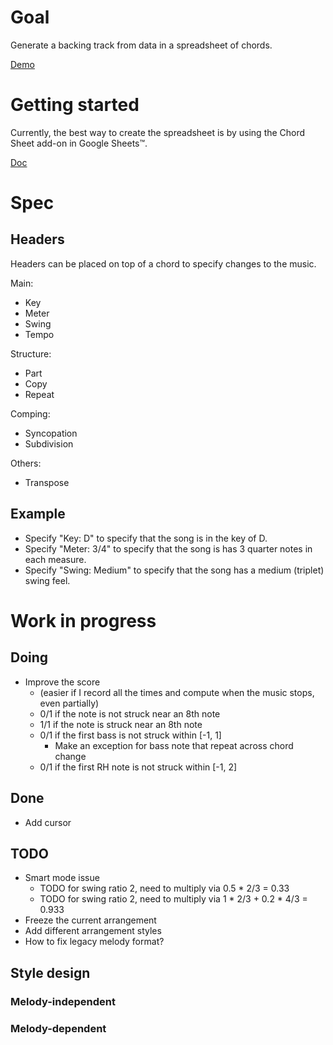 # Goal

Generate a backing track from data in a spreadsheet of chords.

[Demo](https://slowbubble.github.io/MidiChordSheet/)

# Getting started

Currently, the best way to create the spreadsheet is by using the Chord Sheet add-on in Google Sheets™.

[Doc](https://github.com/voice-memo/ChordSheet/blob/main/docs/README.md)

# Spec

## Headers

Headers can be placed on top of a chord to specify changes to the music.

Main:
- Key
- Meter
- Swing
- Tempo

Structure:
- Part
- Copy
- Repeat

Comping:
- Syncopation
- Subdivision

Others:
- Transpose

## Example

- Specify "Key: D" to specify that the song is in the key of D.
- Specify "Meter: 3/4" to specify that the song is has 3 quarter notes in each measure.
- Specify "Swing: Medium" to specify that the song has a medium (triplet) swing feel.

# Work in progress
## Doing
- Improve the score
  - (easier if I record all the times and compute when the music stops, even partially)
  - 0/1 if the note is not struck near an 8th note
  - 1/1 if the note is struck near an 8th note
  - 0/1 if the first bass is not struck within [-1, 1]
    - Make an exception for bass note that repeat across chord change
  - 0/1 if the first RH note is not struck within [-1, 2]

## Done
- Add cursor

## TODO
- Smart mode issue
  - TODO for swing ratio 2, need to multiply via 0.5 * 2/3 = 0.33
  - TODO for swing ratio 2, need to multiply via 1 * 2/3 + 0.2 * 4/3 = 0.933
- Freeze the current arrangement
- Add different arrangement styles
- How to fix legacy melody format?

## Style design

### Melody-independent

### Melody-dependent
